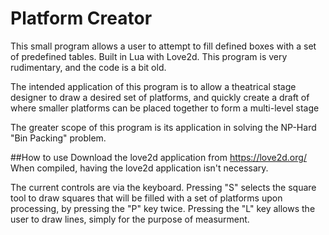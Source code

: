 # Platform Creator
This small program allows a user to attempt to fill defined boxes with a set of predefined tables. Built in Lua with Love2d. This program is very rudimentary, and the code is a bit old.

The intended application of this program is to allow a theatrical stage designer to draw a desired set of platforms, and
quickly create a draft of where smaller platforms can be placed together to form a multi-level stage

The greater scope of this program is its application in solving the NP-Hard "Bin Packing" problem. 

##How to use
Download the love2d application from https://love2d.org/
When compiled, having the love2d application isn't necessary.

The current controls are via the keyboard. Pressing "S" selects the square tool to draw squares that will be filled with
a set of platforms upon processing, by pressing the "P" key twice. Pressing the "L" key allows the user to draw lines, 
simply for the purpose of measurment. 
